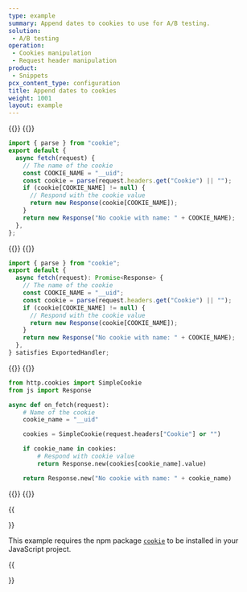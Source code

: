 ```yaml
---
type: example
summary: Append dates to cookies to use for A/B testing.
solution:
 - A/B testing
operation:
 - Cookies manipulation
 - Request header manipulation
product:
 - Snippets
pcx_content_type: configuration
title: Append dates to cookies
weight: 1001
layout: example
---
```


{{<tabs labels="js | ts | py">}}
{{<tab label="js" default="true">}}

```js
import { parse } from "cookie";
export default {
  async fetch(request) {
    // The name of the cookie
    const COOKIE_NAME = "__uid";
    const cookie = parse(request.headers.get("Cookie") || "");
    if (cookie[COOKIE_NAME] != null) {
      // Respond with the cookie value
      return new Response(cookie[COOKIE_NAME]);
    }
    return new Response("No cookie with name: " + COOKIE_NAME);
  },
};
```

{{</tab>}}
{{<tab label="ts">}}

```ts
import { parse } from "cookie";
export default {
  async fetch(request): Promise<Response> {
    // The name of the cookie
    const COOKIE_NAME = "__uid";
    const cookie = parse(request.headers.get("Cookie") || "");
    if (cookie[COOKIE_NAME] != null) {
      // Respond with the cookie value
      return new Response(cookie[COOKIE_NAME]);
    }
    return new Response("No cookie with name: " + COOKIE_NAME);
  },
} satisfies ExportedHandler;
```

{{</tab>}}
{{<tab label="py">}}

```py
from http.cookies import SimpleCookie
from js import Response

async def on_fetch(request):
    # Name of the cookie
    cookie_name = "__uid"

    cookies = SimpleCookie(request.headers["Cookie"] or "")

    if cookie_name in cookies:
        # Respond with cookie value
        return Response.new(cookies[cookie_name].value)

    return Response.new("No cookie with name: " + cookie_name)
```

{{</tab>}}
{{</tabs>}}

{{<Aside type="note" header="External dependencies">}}

This example requires the npm package [`cookie`](https://www.npmjs.com/package/cookie) to be installed in your JavaScript project.

{{</Aside>}}
